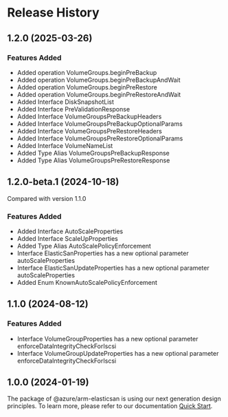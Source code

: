 # Release History
    
## 1.2.0 (2025-03-26)
    
### Features Added

  - Added operation VolumeGroups.beginPreBackup
  - Added operation VolumeGroups.beginPreBackupAndWait
  - Added operation VolumeGroups.beginPreRestore
  - Added operation VolumeGroups.beginPreRestoreAndWait
  - Added Interface DiskSnapshotList
  - Added Interface PreValidationResponse
  - Added Interface VolumeGroupsPreBackupHeaders
  - Added Interface VolumeGroupsPreBackupOptionalParams
  - Added Interface VolumeGroupsPreRestoreHeaders
  - Added Interface VolumeGroupsPreRestoreOptionalParams
  - Added Interface VolumeNameList
  - Added Type Alias VolumeGroupsPreBackupResponse
  - Added Type Alias VolumeGroupsPreRestoreResponse
    
    
## 1.2.0-beta.1 (2024-10-18)
Compared with version 1.1.0
    
### Features Added

  - Added Interface AutoScaleProperties
  - Added Interface ScaleUpProperties
  - Added Type Alias AutoScalePolicyEnforcement
  - Interface ElasticSanProperties has a new optional parameter autoScaleProperties
  - Interface ElasticSanUpdateProperties has a new optional parameter autoScaleProperties
  - Added Enum KnownAutoScalePolicyEnforcement
    
    
## 1.1.0 (2024-08-12)
    
### Features Added

  - Interface VolumeGroupProperties has a new optional parameter enforceDataIntegrityCheckForIscsi
  - Interface VolumeGroupUpdateProperties has a new optional parameter enforceDataIntegrityCheckForIscsi
    
    
## 1.0.0 (2024-01-19)

The package of @azure/arm-elasticsan is using our next generation design principles. To learn more, please refer to our documentation [Quick Start](https://aka.ms/azsdk/js/mgmt/quickstart).
